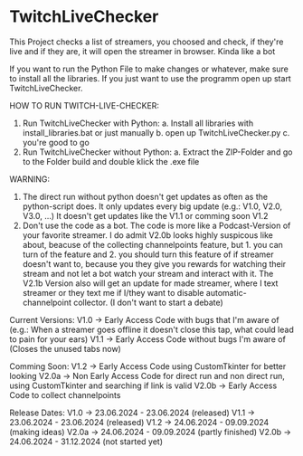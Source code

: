 # TwitchLiveChecker
This Project checks a list of streamers, you choosed and check, if they're live and if they are, it will open the streamer in browser. Kinda like a bot

If you want to run the Python File to make changes or whatever, make sure to install all the libraries.
If you just want to use the programm open up start TwitchLiveChecker.

HOW TO RUN TWITCH-LIVE-CHECKER:
1. Run TwitchLiveChecker with Python:
   a. Install all libraries with install_libraries.bat or just manually
   b. open up TwitchLiveChecker.py
   c. you're good to go
2. Run TwitchLiveChecker without Python:
   a. Extract the ZIP-Folder and go to the Folder build and double klick the .exe file


WARNING:
1. The direct run without python doesn't get updates as often as the python-script does. It only updates every big update (e.g.: V1.0, V2.0, V3.0, …)
   It doesn't get updates like the V1.1 or comming soon V1.2
2. Don't use the code as a bot. The code is more like a Podcast-Version of your favorite streamer. I do admit V2.0b looks highly suspicous like about, beacuse
   of the collecting channelpoints feature, but 1. you can turn of the feature and 2. you should turn this feature of if streamer doesn't want to, because you
   they give you rewards for watching their stream and not let a bot watch your stream and interact with it. The V2.1b Version also will get an update for
   made streamer, where I text streamer or they text me if I/they want to disable automatic-channelpoint collector. (I don't want to start a debate)

Current Versions:
V1.0  -> Early Access Code with bugs that I'm aware of (e.g.: When a streamer goes offline it doesn't close this tap, what could lead to pain for your ears)
V1.1  -> Early Access Code without bugs I'm aware of (Closes the unused tabs now)

Comming Soon:
V1.2  -> Early Access Code using CustomTkinter for better looking
V2.0a -> Non Early Access Code for direct run and non direct run, using CustomTkinter and searching if link is valid
V2.0b -> Early Access Code to collect channelpoints

Release Dates:
V1.0  -> 23.06.2024 - 23.06.2024 (released)
V1.1  -> 23.06.2024 - 23.06.2024 (released)
V1.2  -> 24.06.2024 - 09.09.2024 (making ideas)
V2.0a -> 24.06.2024 - 09.09.2024 (partly finished)
V2.0b -> 24.06.2024 - 31.12.2024 (not started yet)

